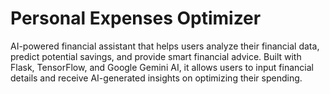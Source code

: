 # Personal Expenses Optimizer 
  AI-powered financial assistant that helps users analyze their financial data, predict potential savings, and provide smart financial advice. Built with Flask, TensorFlow, and Google Gemini AI, it allows users to input financial details and receive AI-generated insights on optimizing their spending.
